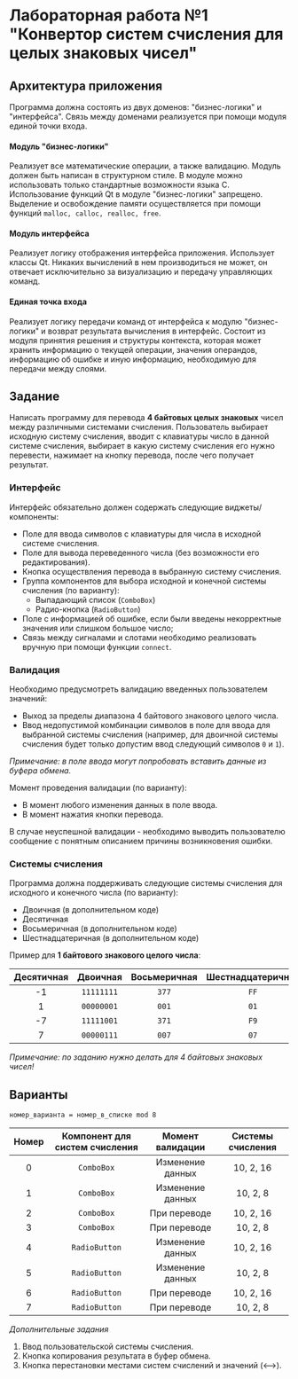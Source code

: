 # Лабораторная работа №1 "Конвертор систем счисления для целых знаковых чисел"

## Архитектура приложения

Программа должна состоять из двух доменов: "бизнес-логики" и "интерфейса". Связь между доменами реализуется при помощи модуля единой точки входа.

#### Модуль "бизнес-логики"
Реализует все математические операции, а также валидацию. Модуль должен быть написан в структурном стиле. В модуле можно использовать только стандартные возможности языка C. Использование функций Qt в модуле "бизнес-логики" запрещено. Выделение и освобождение памяти осуществляется при помощи функций `malloc, calloc, realloc, free`.

#### Модуль интерфейса
Реализует логику отображения интерфейса приложения. Использует классы Qt. Никаких вычислений в нем производиться не может, он отвечает исключительно за визуализацию и передачу управляющих команд.

#### Единая точка входа
Реализует логику передачи команд от интерфейса к модулю "бизнес-логики" и возврат результата вычисления в интерфейс. Состоит из модуля принятия решения и структуры контекста, которая может хранить информацию о текущей операции, значения операндов, информацию об ошибке и иную информацию, необходимую для передачи между слоями.


## Задание
Написать программу для перевода **4 байтовых целых знаковых** чисел между различными системами счисления.
Пользователь выбирает исходную систему счисления, вводит с клавиатуры число
в данной системе счисления, выбирает в какую систему счисления его нужно перевести, нажимает на кнопку
перевода, после чего получает результат.

### Интерфейс

Интерфейс обязательно должен содержать следующие виджеты/компоненты:
- Поле для ввода символов с клавиатуры для числа в исходной системе счисления.
- Поле для вывода переведенного числа (без возможности его редактирования).
- Кнопка осуществления перевода в выбранную систему счисления.
- Группа компонентов для выбора исходной и конечной системы счисления (по варианту):
    - Выпадающий список (`ComboBox`)
    - Радио-кнопка (`RadioButton`)
- Поле с информацией об ошибке, если были введены некорректные значения или слишком большое число;
- Связь между сигналами и слотами необходимо реализовать вручную при помощи функции `connect`.

### Валидация

Необходимо предусмотреть валидацию введенных пользователем значений:
- Выход за пределы диапазона 4 байтового знакового целого числа.
- Ввод недопустимой комбинации символов в поле для ввода для выбранной системы счисления
  (например, для двоичной системы счисления будет только допустим ввод следующий символов `0` и `1`).

*Примечание: в поле ввода могут попробовать вставить данные из буфера обмена.*

Момент проведения валидации (по варианту):
- В момент любого изменения данных в поле ввода.
- В момент нажатия кнопки перевода.

В случае неуспешной валидации - необходимо выводить пользователю сообщение
с понятным описанием причины возникновения ошибки.

### Системы счисления

Программа должна поддерживать следующие системы счисления для исходного и конечного числа (по варианту):
- Двоичная (в дополнительном коде)
- Десятичная
- Восьмеричная (в дополнительном коде)
- Шестнадцатеричная (в дополнительном коде)

Пример для **1 байтового знакового целого числа**:

| Десятичная |  Двоичная  | Восьмеричная | Шестнадцатеричная |
|:----------:|:----------:|:------------:|:-----------------:|
|     -1     | `11111111` |    `377`     |       `FF`        |
|     1      | `00000001` |    `001`     |       `01`        |
|     -7     | `11111001` |    `371`     |       `F9`        |
|     7      | `00000111` |    `007`     |       `07`        |

*Примечание: по заданию нужно делать для 4 байтовых знаковых чисел!*

## Варианты

`номер_варианта = номер_в_списке mod 8`

| Номер | Компонент для систем счисления | Момент валидации | Системы счисления |
|:-----:|:------------------------------:|:----------------:|:-----------------:|
|   0   |           `ComboBox`           | Изменение данных |     10, 2, 16     |
|   1   |           `ComboBox`           | Изменение данных |     10, 2, 8      |
|   2   |           `ComboBox`           |   При переводе   |     10, 2, 16     |
|   3   |           `ComboBox`           |   При переводе   |     10, 2, 8      |
|   4   |         `RadioButton`          | Изменение данных |     10, 2, 16     |
|   5   |         `RadioButton`          | Изменение данных |     10, 2, 8      |
|   6   |         `RadioButton`          |   При переводе   |     10, 2, 16     |
|   7   |         `RadioButton`          |   При переводе   |     10, 2, 8      |

*Дополнительные задания*

1. Ввод пользовательской системы счисления.
2. Кнопка копирования результата в буфер обмена.
3. Кнопка перестановки местами систем счислений и значений (<-->).
